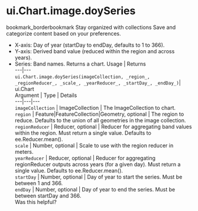  
#  ui.Chart.image.doySeries
bookmark_borderbookmark Stay organized with collections  Save and categorize content based on your preferences.
- X-axis: Day of year (startDay to endDay, defaults to 1 to 366).
- Y-axis: Derived band value (reduced within the region and across years).
- Series: Band names.
Returns a chart.
Usage | Returns  
---|---  
`ui.Chart.image.doySeries(imageCollection, _region_, _regionReducer_, _scale_, _yearReducer_, _startDay_, _endDay_)`|  ui.Chart  
Argument | Type | Details  
---|---|---  
`imageCollection` | ImageCollection | The ImageCollection to chart.  
`region` | Feature|FeatureCollection|Geometry, optional | The region to reduce. Defaults to the union of all geometries in the image collection.  
`regionReducer` | Reducer, optional | Reducer for aggregating band values within the region. Must return a single value. Defaults to ee.Reducer.mean().  
`scale` | Number, optional | Scale to use with the region reducer in meters.  
`yearReducer` | Reducer, optional | Reducer for aggregating regionReducer outputs across years (for a given day). Must return a single value. Defaults to ee.Reducer.mean().  
`startDay` | Number, optional | Day of year to start the series. Must be between 1 and 366.  
`endDay` | Number, optional | Day of year to end the series. Must be between startDay and 366.  
Was this helpful?
